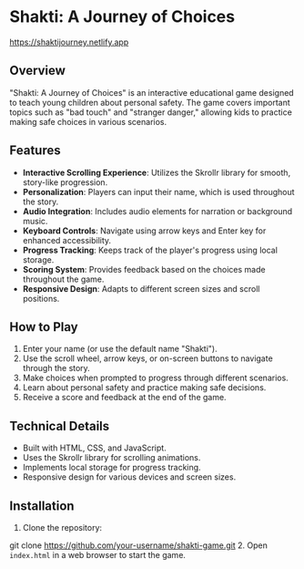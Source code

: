 # Shakti: A Journey of Choices
https://shaktijourney.netlify.app
## Overview

"Shakti: A Journey of Choices" is an interactive educational game designed to teach young children about personal safety. The game covers important topics such as "bad touch" and "stranger danger," allowing kids to practice making safe choices in various scenarios.

## Features

- **Interactive Scrolling Experience**: Utilizes the Skrollr library for smooth, story-like progression.
- **Personalization**: Players can input their name, which is used throughout the story.
- **Audio Integration**: Includes audio elements for narration or background music.
- **Keyboard Controls**: Navigate using arrow keys and Enter key for enhanced accessibility.
- **Progress Tracking**: Keeps track of the player's progress using local storage.
- **Scoring System**: Provides feedback based on the choices made throughout the game.
- **Responsive Design**: Adapts to different screen sizes and scroll positions.

## How to Play

1. Enter your name (or use the default name "Shakti").
2. Use the scroll wheel, arrow keys, or on-screen buttons to navigate through the story.
3. Make choices when prompted to progress through different scenarios.
4. Learn about personal safety and practice making safe decisions.
5. Receive a score and feedback at the end of the game.

## Technical Details

- Built with HTML, CSS, and JavaScript.
- Uses the Skrollr library for scrolling animations.
- Implements local storage for progress tracking.
- Responsive design for various devices and screen sizes.

## Installation

1. Clone the repository:

git clone https://github.com/your-username/shakti-game.git
2. Open `index.html` in a web browser to start the game.

